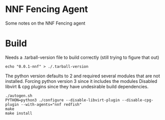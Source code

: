 # NNF Fencing Agent

Some notes on the NNF Fencing agent

# Build

Needs a .tarball-version file to build correctly (still trying to figure that out)

```
echo "0.0.1-nnf" > ./.tarball-version
```

The python version defaults to 2 and required several modules that are not installed. Forcing python version 3 since it includes the modules
Disabled libvirt & cpg plugins since they have undesirable build dependencies.

```
./autogen.sh
PYTHON=python3 ./configure --disable-libvirt-plugin --disable-cpg-plugin --with-agents="nnf redfish"
make
make install
```